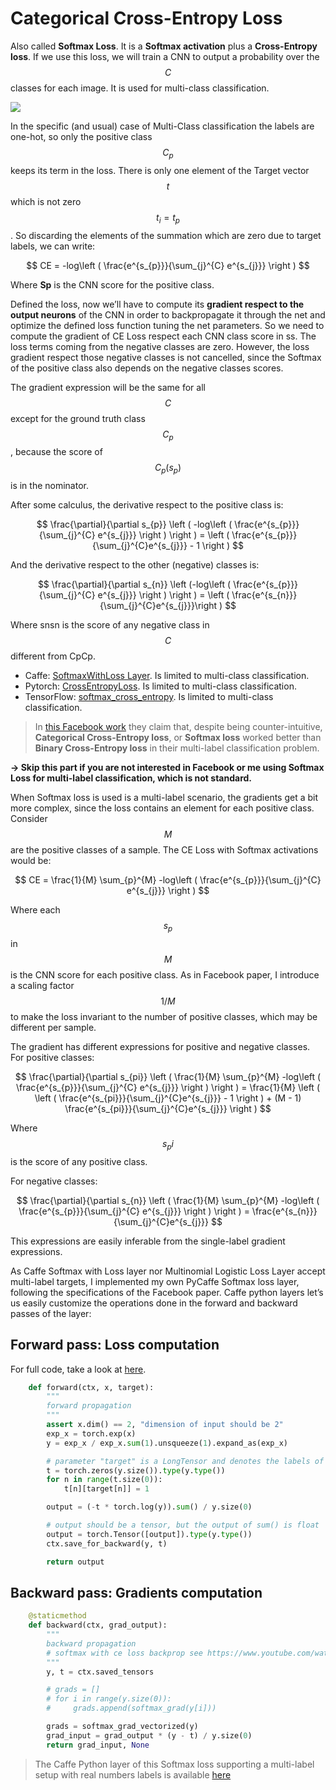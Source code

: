 # Categorical Cross-Entropy Loss

Also called **Softmax Loss**. It is a **Softmax activation** plus a **Cross-Entropy loss**. If we use this loss, we will train a CNN to output a probability over the $$C$$ classes for each image. It is used for multi-class classification.

![](<../.gitbook/assets/softmax\_CE\_pipeline (1).png>)

In the specific (and usual) case of Multi-Class classification the labels are one-hot, so only the positive class $$C_p$$ keeps its term in the loss. There is only one element of the Target vector $$t$$ which is not zero $$t_i=t_p$$. So discarding the elements of the summation which are zero due to target labels, we can write:

$$
CE = -log\left ( \frac{e^{s_{p}}}{\sum_{j}^{C} e^{s_{j}}} \right )
$$

Where **Sp** is the CNN score for the positive class.

Defined the loss, now we’ll have to compute its **gradient respect to the output neurons** of the CNN in order to backpropagate it through the net and optimize the defined loss function tuning the net parameters. So we need to compute the gradient of CE Loss respect each CNN class score in ss. The loss terms coming from the negative classes are zero. However, the loss gradient respect those negative classes is not cancelled, since the Softmax of the positive class also depends on the negative classes scores.

The gradient expression will be the same for all $$C$$ except for the ground truth class $$C_p$$, because the score of $$C_p (s_p)$$ is in the nominator.

After some calculus, the derivative respect to the positive class is:

$$
\frac{\partial}{\partial s_{p}} \left ( -log\left ( \frac{e^{s_{p}}}{\sum_{j}^{C} e^{s_{j}}} \right ) \right ) = \left ( \frac{e^{s_{p}}}{\sum_{j}^{C}e^{s_{j}}} - 1 \right )
$$

And the derivative respect to the other (negative) classes is:

$$
\frac{\partial}{\partial s_{n}} \left (-log\left ( \frac{e^{s_{p}}}{\sum_{j}^{C} e^{s_{j}}} \right ) \right ) = \left ( \frac{e^{s_{n}}}{\sum_{j}^{C}e^{s_{j}}}\right )
$$

Where snsn is the score of any negative class in $$C$$ different from CpCp.

* Caffe: [SoftmaxWithLoss Layer](http://caffe.berkeleyvision.org/tutorial/layers/softmaxwithloss.html). Is limited to multi-class classification.
* Pytorch: [CrossEntropyLoss](https://pytorch.org/docs/master/nn.html#crossentropyloss). Is limited to multi-class classification.
* TensorFlow: [softmax\_cross\_entropy](https://www.tensorflow.org/api\_docs/python/tf/losses/softmax\_cross\_entropy). Is limited to multi-class classification.

> In [this Facebook work](https://research.fb.com/publications/exploring-the-limits-of-weakly-supervised-pretraining/) they claim that, despite being counter-intuitive, **Categorical Cross-Entropy loss**, or **Softmax loss** worked better than **Binary Cross-Entropy loss** in their multi-label classification problem.

**→ Skip this part if you are not interested in Facebook or me using Softmax Loss for multi-label classification, which is not standard.**

When Softmax loss is used is a multi-label scenario, the gradients get a bit more complex, since the loss contains an element for each positive class. Consider $$M$$ are the positive classes of a sample. The CE Loss with Softmax activations would be:

$$
CE = \frac{1}{M} \sum_{p}^{M} -log\left ( \frac{e^{s_{p}}}{\sum_{j}^{C} e^{s_{j}}} \right )
$$

Where each $$s_p$$ in $$M$$ is the CNN score for each positive class. As in Facebook paper, I introduce a scaling factor $$1/M$$ to make the loss invariant to the number of positive classes, which may be different per sample.

The gradient has different expressions for positive and negative classes. For positive classes:

$$
\frac{\partial}{\partial s_{pi}} \left ( \frac{1}{M} \sum_{p}^{M} -log\left ( \frac{e^{s_{p}}}{\sum_{j}^{C} e^{s_{j}}} \right ) \right ) = \frac{1}{M} \left ( \left ( \frac{e^{s_{pi}}}{\sum_{j}^{C}e^{s_{j}}} - 1 \right ) + (M - 1) \frac{e^{s_{pi}}}{\sum_{j}^{C}e^{s_{j}}} \right )
$$

Where $$s_pi$$ is the score of any positive class.

For negative classes:

$$
\frac{\partial}{\partial s_{n}} \left ( \frac{1}{M} \sum_{p}^{M} -log\left ( \frac{e^{s_{p}}}{\sum_{j}^{C} e^{s_{j}}} \right ) \right ) = \frac{e^{s_{n}}}{\sum_{j}^{C}e^{s_{j}}}
$$

This expressions are easily inferable from the single-label gradient expressions.

As Caffe Softmax with Loss layer nor Multinomial Logistic Loss Layer accept multi-label targets, I implemented my own PyCaffe Softmax loss layer, following the specifications of the Facebook paper. Caffe python layers let’s us easily customize the operations done in the forward and backward passes of the layer:

## Forward pass: Loss computation

For full code, take a look at [here](https://github.com/ztlevi/Machine\_Learning\_Questions/blob/master/codes/softmax\_loss/softmax\_loss.py).

```python
    def forward(ctx, x, target):
        """
        forward propagation
        """
        assert x.dim() == 2, "dimension of input should be 2"
        exp_x = torch.exp(x)
        y = exp_x / exp_x.sum(1).unsqueeze(1).expand_as(exp_x)

        # parameter "target" is a LongTensor and denotes the labels of classes, here we need to convert it into one hot vectors
        t = torch.zeros(y.size()).type(y.type())
        for n in range(t.size(0)):
            t[n][target[n]] = 1

        output = (-t * torch.log(y)).sum() / y.size(0)

        # output should be a tensor, but the output of sum() is float
        output = torch.Tensor([output]).type(y.type())
        ctx.save_for_backward(y, t)

        return output
```

## Backward pass: Gradients computation

```python
    @staticmethod
    def backward(ctx, grad_output):
        """
        backward propagation
        # softmax with ce loss backprop see https://www.youtube.com/watch?v=5-rVLSc2XdE
        """
        y, t = ctx.saved_tensors

        # grads = []
        # for i in range(y.size(0)):
        #     grads.append(softmax_grad(y[i]))

        grads = softmax_grad_vectorized(y)
        grad_input = grad_output * (y - t) / y.size(0)
        return grad_input, None
```

> The Caffe Python layer of this Softmax loss supporting a multi-label setup with real numbers labels is available [here](https://gist.github.com/gombru/53f02ae717cb1dd2525be090f2d41055)

